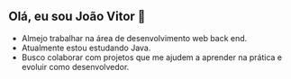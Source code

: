 ## Olá, eu sou João Vitor 👋

- Almejo trabalhar na área de desenvolvimento web back end.
- Atualmente estou estudando Java.
- Busco colaborar com projetos que me ajudem a aprender na prática e evoluir como desenvolvedor.



